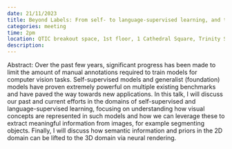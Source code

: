 ```yaml
---
date: 21/11/2023
title: Beyond Labels: From self- to language-supervised learning, and the 3D World - Iro Laina
categories: meeting
time: 2pm
location: QTIC breakout space, 1st floor, 1 Cathedral Square, Trinity St, Bristol BS1 5TE
description:
---
```

Abstract: Over the past few years, significant progress has been made to limit the amount of manual annotations required to train models for computer vision tasks. Self-supervised models and generalist (foundation) models have proven extremely powerful on multiple existing benchmarks and have paved the way towards new applications. In this talk, I will discuss our past and current efforts in the domains of self-supervised and language-supervised learning, focusing on understanding how visual concepts are represented in such models and how we can leverage these to extract meaningful information from images, for example segmenting objects. Finally, I will discuss how semantic information and priors in the 2D domain can be lifted to the 3D domain via neural rendering. 

 